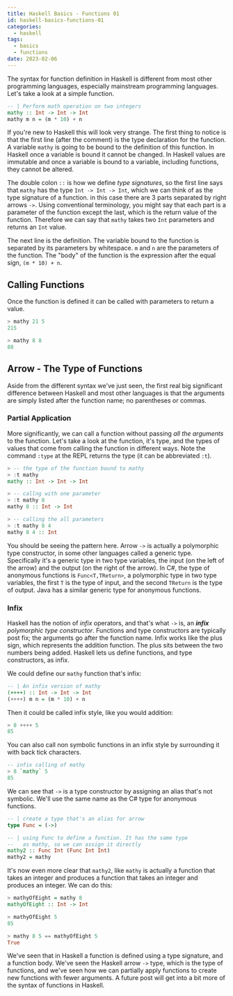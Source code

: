 ```yaml
---
title: Haskell Basics - Functions 01
id: haskell-basics-functions-01
categories:
  - haskell
tags:
  - basics
  - functions
date: 2023-02-06
---
```

The syntax for function definition in Haskell is different from most other programming languages, especially mainstream programming languages. Let's take a look at a simple function.

```haskell
-- | Perform math operation on two integers
mathy :: Int -> Int -> Int
mathy m n = (m * 10) + n
```

If you're new to Haskell this will look very strange. The first thing to notice is that the first line (after the comment) is the type declaration for the function. A variable `mathy` is going to be bound to the definition of this function. In Haskell once a variable is bound it cannot be changed. In Haskell values are immutable and once a variable is bound to a variable, including functions, they cannot be altered.

The double colon `::` is how we define _type signatures_, so the first line says that `mathy` has the type `Int -> Int -> Int`, which we can think of as the type signature of a function. in this case there are 3 parts separated by right arrows `->`. Using conventional terminology, you might say that each part is a parameter of the function except the last, which is the return value of the function. Therefore we can say that `mathy` takes two `Int` parameters and returns an `Int` value.

The next line is the definition. The variable bound to the function is separated by its parameters by whitespace. `m` and `n` are the parameters of the function. The "body" of the function is the expression after the equal sign, `(m * 10) + n`.

## Calling Functions
Once the function is defined it can be called with parameters to return a value. 
```haskell
> mathy 21 5
215

> mathy 8 8
88
```

## Arrow - The Type of Functions
Aside from the different syntax we've just seen, the first real big significant difference between Haskell and most other languages is that the arguments are simply listed after the function name; no parentheses or commas.

### Partial Application
More significantly, we can call a function without passing _all the arguments_ to the function. Let's take a look at the function, it's type, and the types of values that come from calling the function in different ways. Note the command `:type` at the REPL returns the type (it can be abbreviated `:t`).

```haskell
> -- the type of the function bound to mathy
> :t mathy
mathy :: Int -> Int -> Int

> -- callng with one parameter
> :t mathy 8
mathy 8 :: Int -> Int

> -- calling the all parameters
> :t mathy 8 4
mathy 8 4 :: Int
```

You should be seeing the pattern here. Arrow `->` is actually a polymorphic type constructor, in some other languages called a generic type. Specifically it's a generic type in two type variables, the input (on the left of the arrow) and the output (on the right of the arrow). In C#, the type of anonymous functions is `Func<T,TReturn>`, a polymorphic type in two type variables, the first `T` is the type of input, and the second `TReturn` is the type of output. Java has a similar generic type for anonymous functions.

### Infix
Haskell has the notion of _infix_ operators, and that's what `->` is, an _**infix**_ *polymorphic type constructor*. Functions and type constructors are typically post fix; the arguments go after the function name. Infix works like the plus sign, which represents the addition function. The plus sits between the two numbers being added. Haskell lets us define functions, and type constructors, as infix.

We could define our `mathy` function that's infix:
```haskell
-- | An infix version of mathy
(++++) :: Int -> Int -> Int
(++++) m n = (m * 10) + n
```

Then it could be called infix style, like you would addition:
```haskell
> 8 ++++ 5
85
```

You can also call non symbolic functions in an infix style by surrounding it with back tick characters.
```haskell
-- infix calling of mathy
> 8 `mathy` 5
85
```

We can see that `->` is a type constructor by assigning an alias that's not symbolic. We'll use the same name as the C# type for anonymous functions. 
```haskell
-- | create a type that's an alias for arrow
type Func = (->)

-- | using Func to define a function. It has the same type
--   as mathy, so we can assign it directly
mathy2 :: Func Int (Func Int Int)
mathy2 = mathy
```

It's now even more clear that `mathy2`, like `mathy` is actually a function that takes an integer and produces a function that takes an integer and produces an integer. We can do this:

```Haskell
> mathyOfEight = mathy 8
mathyOfEight :: Int -> Int

> mathyOfEight 5
85

> mathy 8 5 == mathyOfEight 5
True
```

We've seen that in Haskell a function is defined using a type signature, and a function body. We've seen the Haskell arrow `->` type, which is the type of functions, and we've seen how we can partially apply functions to create new functions with fewer arguments. A future post will get into a bit more of the syntax of functions in Haskell.
